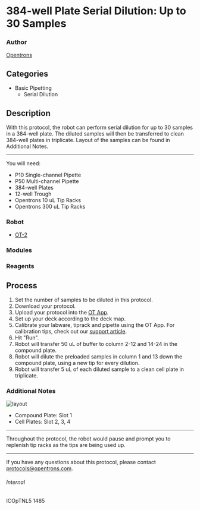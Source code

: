 # 384-well Plate Serial Dilution: Up to 30 Samples

### Author
[Opentrons](http://www.opentrons.com/)

## Categories
* Basic Pipetting
    * Serial Dilution

## Description
With this protocol, the robot can perform serial dilution for up to 30 samples in a 384-well plate. The diluted samples will then be transferred to clean 384-well plates in triplicate. Layout of the samples can be found in Additional Notes.

---

You will need:
* P10 Single-channel Pipette
* P50 Multi-channel Pipette
* 384-well Plates
* 12-well Trough
* Opentrons 10 uL Tip Racks
* Opentrons 300 uL Tip Racks

### Robot
* [OT-2](https://opentrons.com/ot-2)

### Modules

### Reagents

## Process
1. Set the number of samples to be diluted in this protocol.
2. Download your protocol.
3. Upload your protocol into the [OT App](https://opentrons.com/ot-app).
4. Set up your deck according to the deck map.
5. Calibrate your labware, tiprack and pipette using the OT App. For calibration tips, check out our [support article](https://support.opentrons.com/ot-2/getting-started-software-setup/deck-calibration).
6. Hit "Run".
7. Robot will transfer 50 uL of buffer to column 2-12 and 14-24 in the compound plate.
8. Robot will dilute the preloaded samples in column 1 and 13 down the compound plate, using a new tip for every dilution.
9. Robot will transfer 5 uL of each diluted sample to a clean cell plate in triplicate.

### Additional Notes
![layout](https://s3.amazonaws.com/opentrons-protocol-library-website/custom-README-images/1485-peptide-logic/layout.png)

* Compound Plate: Slot 1
* Cell Plates: Slot 2, 3, 4

---

Throughout the protocol, the robot would pause and prompt you to replenish tip racks as the tips are being used up.

---

If you have any questions about this protocol, please contact protocols@opentrons.com.

###### Internal
ICOpTNL5
1485
